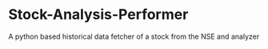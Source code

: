 # Stock-Analysis-Performer
A python based historical data fetcher of a stock from the NSE and analyzer
